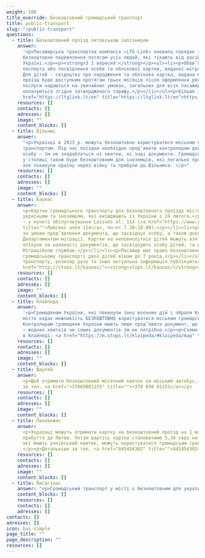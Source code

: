 ```yaml
---
weight: 100
title_override: Безкоштовний громадський транспорт
title: public-transport
slug: "/public-transport"
questions:
  - title: Безкоштовний проїзд литовською залізницею
    answer:
      '<p>Пасажирська транспортна компанія «LTG Link» оновила порядок і забезпечує
      безкоштовне перевезення потягом усіх людей, які тікають від російської війни в
      Україні.</p><p><strong>З 1 вересня:</strong></p><ul><li><p>Обов’язковим є пред’явлення
      паспорта або посвідчення особи та облікової картки, виданої міграційною службою.
      Для дітей - свідоцтво про народження та облікова картка, видана міграційною службою.</p></li><li><p>Безкоштовний
      проїзд буде доступним протягом трьох місяців після оформлення реєстраційної картки.</p></li><li><p>Додаткові
      послуги надаються на звичайних умовах, загальних для всіх пасажирів, тобто тобто
      оплачуються згідно затвердженого тарифу.</p></li></ul><p>Більше інформації: <a
      href="https://ltglink.lt/en" title="https://ltglink.lt/en">https://ltglink.lt/en</a></p>'
    resources: []
    contacts: []
    adresses: []
    image: ""
    content_blocks: []
  - title: Вільнюс
    answer:
      "<p>Українці в 2023 р. можуть безкоштовно користуватися міським громадським
      транспортом. Під час поїздки необхідно пред’явити контролерам документ, що засвідчує
      особу – їм не знадобляться ні квитки, ні інші документи. Громадський транспорт
      у столиці також буде безкоштовним для іноземців, які легально проживали в Україні,
      але покинули країну через війну та прибули до Вільнюса. </p>"
    resources: []
    contacts: []
    adresses: []
    image: ""
    content_blocks: []
  - title: Каунас
    answer:
      <p>Картки громадського транспорту для безкоштовного проїзду містом видаються
      українцям та іноземцям, які виїжджають із України з 24 лютого.</p><ul><li><p>Отримання
      – у пункті обслуговування Laisvės al. 114 (<a href="https://www.google.com/maps/place/Laisv%C4%97s+al.+114,+44253+Kaunas/@54.8980238,23.9016282,17z/data=!3m1!4b1!4m5!3m4!1s0x46e7220c70835701:0xa8d6f940092cf0b8!8m2!3d54.8980238!4d23.9016282"
      title="">Лайсвес алея 114</a>, пн–пт 7.30–18.00).</p></li><li><p>Картка видається
      за умови пред’явлення документа, що засвідчує особу, а також документа, виданого
      Департаментом міграції. Картки на неповнолітніх дітей можуть взяти батьки чи законні
      опікуни за наявності документів, що засвідчують особу дітей, та документів, виданих
      Міграційною службою.</p></li><li><p>Пасажир має право безкоштовно перевозити у
      громадському транспорті двох дітей віком до 7 років.</p></li></ul><p>Зупинки громадського
      транспорту, розклад руху та інша актуальна інформація публікуються на сайті <a
      href="http://stops.lt/kaunas/"><strong>stops.lt/kaunas/</strong></a>.</p>
    resources: []
    contacts: []
    adresses: []
    image: ""
    content_blocks: []
  - title: Клайпеда
    answer:
      '<p>Громадянам України, які покинули зону воєнних дій і обрали Клайпеду,
      місто надає можливість БЕЗКОШТОВНО користуватися міським громадським транспортом.
      Контролерам громадяни України мають лише пред’явити документ, що посвідчує особу
      – жодних квитків чи інших документів їм не потрібно.</p><p>Схема руху транспорту
      в Клайпеді: <a href="https://m.stops.lt/klaipeda/#klaipeda/map" title="https://m.stops.lt/klaipeda/#klaipeda/map"><strong>https://m.stops.lt/klaipeda/#klaipeda/map</strong></a></p>'
    resources: []
    contacts: []
    adresses: []
    image: ""
    content_blocks: []
  - title: Шауляй
    answer:
      <p>Щоб отримати безкоштовний місячний квиток на міський автобус, зателефонуйте
      за тел. <a href="+37069801155" title="">+370 698 01155</a></p>
    resources: []
    contacts: []
    adresses: []
    image: ""
    content_blocks: []
  - title: Паневежис
    answer:
      <p>Українці можуть отримати картку на безкоштовний проїзд на 1 місяц після
      прибуття до Литви. Потім вартісь картки становитиме 5,36 євро на місяц.</p><p>Діти,
      які мають учнівський квиток, можуть користуватися громадсьим транспортом безкоштовно.
      </p><p>Детальніше за тел. <a href="845454302" title="">845454302</a> (російською)</p>
    resources: []
    contacts: []
    adresses: []
    image: ""
    content_blocks: []
  - title: Висагінас
    answer: "<p>Громадський транспорт у місті є безкоштовним для українців</p>"
    content_blocks: []
    resources: []
    contacts: []
    adresses: []
contacts: []
adresses: []
icon: bus-simple
page_title: ""
page_description: ""
resources: []
---
```

